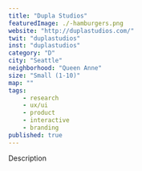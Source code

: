 ```yaml
---
title: "Dupla Studios"
featuredImage: ./-hamburgers.png
website: "http://duplastudios.com/"
twit: "duplastudios"
inst: "duplastudios"
category: "D"
city: "Seattle"
neighborhood: "Queen Anne"
size: "Small (1-10)"
map: ""
tags:
    - research
    - ux/ui
    - product
    - interactive
    - branding
published: true
---
```


Description
